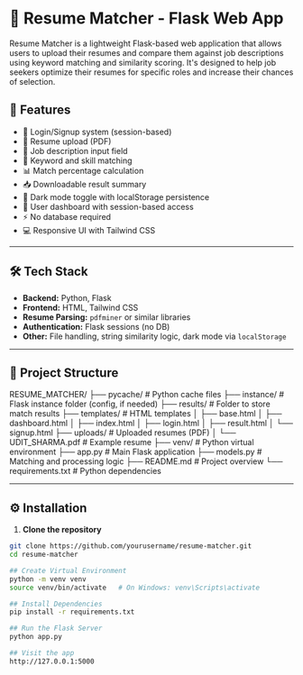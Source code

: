 # 🧠 Resume Matcher - Flask Web App

Resume Matcher is a lightweight Flask-based web application that allows users to upload their resumes and compare them against job descriptions using keyword matching and similarity scoring. It's designed to help job seekers optimize their resumes for specific roles and increase their chances of selection.

## 🚀 Features

- 🔐 Login/Signup system (session-based)
- 🧾 Resume upload (PDF)
- 💼 Job description input field
- 🧠 Keyword and skill matching
- 📊 Match percentage calculation
- 📥 Downloadable result summary
- 🌙 Dark mode toggle with localStorage persistence
- 👤 User dashboard with session-based access
- ⚡ No database required
- 💻 Responsive UI with Tailwind CSS

---

## 🛠️ Tech Stack

- **Backend:** Python, Flask
- **Frontend:** HTML, Tailwind CSS
- **Resume Parsing:** `pdfminer` or similar libraries
- **Authentication:** Flask sessions (no DB)
- **Other:** File handling, string similarity logic, dark mode via `localStorage`

---

## 📁 Project Structure

RESUME_MATCHER/ ├── pycache/ # Python cache files ├── instance/ # Flask instance folder (config, if needed) ├── results/ # Folder to store match results ├── templates/ # HTML templates │ ├── base.html │ ├── dashboard.html │ ├── index.html │ ├── login.html │ ├── result.html │ └── signup.html ├── uploads/ # Uploaded resumes (PDF) │ └── UDIT_SHARMA.pdf # Example resume ├── venv/ # Python virtual environment ├── app.py # Main Flask application ├── models.py # Matching and processing logic ├── README.md # Project overview └── requirements.txt # Python dependencies


---

## ⚙️ Installation

1. **Clone the repository**

```bash
git clone https://github.com/yourusername/resume-matcher.git
cd resume-matcher

## Create Virtual Environment
python -m venv venv
source venv/bin/activate   # On Windows: venv\Scripts\activate

## Install Dependencies
pip install -r requirements.txt

## Run the Flask Server
python app.py

## Visit the app
http://127.0.0.1:5000
